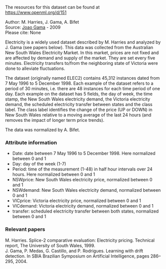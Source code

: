The resources for this dataset can be found at https://www.openml.org/d/151

Author: M. Harries, J. Gama, A. Bifet  
Source: [Joao Gama](http://www.inescporto.pt/~jgama/ales/ales_5.html) - 2009  
Please cite: None  

Electricity is a widely used dataset described by M. Harries and analyzed by J. Gama (see papers below). This data was collected from the Australian New South Wales Electricity Market. In this market, prices are not fixed and are affected by demand and supply of the market. They are set every five minutes. Electricity transfers to/from the neighboring state of Victoria were done to alleviate fluctuations.

The dataset (originally named ELEC2) contains 45,312 instances dated from 7 May 1996 to 5 December 1998. Each example of the dataset refers to a period of 30 minutes, i.e. there are 48 instances for each time period of one day. Each example on the dataset has 5 fields, the day of week, the time stamp, the New South Wales electricity demand, the Victoria electricity demand, the scheduled electricity transfer between states and the class label. The class label identifies the change of the price (UP or DOWN) in New South Wales relative to a moving average of the last 24 hours (and removes the impact of longer term price trends). 

The data was normalized by A. Bifet.

### Attribute information  
* Date: date between 7 May 1996 to 5 December 1998. Here normalized between 0 and 1
* Day: day of the week (1-7)
* Period: time of the measurement (1-48) in half hour intervals over 24 hours. Here normalized between 0 and 1
* NSWprice: New South Wales electricity price, normalized between 0 and 1
* NSWdemand: New South Wales electricity demand, normalized between 0 and 1
* VICprice: Victoria electricity price, normalized between 0 and 1
* VICdemand: Victoria electricity demand, normalized between 0 and 1
* transfer: scheduled electricity transfer between both states, normalized between 0 and 1

### Relevant papers  
M. Harries. Splice-2 comparative evaluation: Electricity pricing. Technical report, The University of South Wales, 1999.  
J. Gama, P. Medas, G. Castillo, and P. Rodrigues. Learning with drift detection. In SBIA Brazilian Symposium on Artificial Intelligence, pages 286–295, 2004.  